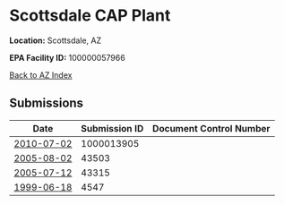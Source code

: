 # Scottsdale CAP Plant

**Location:** Scottsdale, AZ

**EPA Facility ID:** 100000057966

[Back to AZ Index](../../index.md)

## Submissions

| Date | Submission ID | Document Control Number |
|------|--------------|-------------------------|
| [2010-07-02](submissions/1000013905.md) | 1000013905 |  |
| [2005-08-02](submissions/43503.md) | 43503 |  |
| [2005-07-12](submissions/43315.md) | 43315 |  |
| [1999-06-18](submissions/4547.md) | 4547 |  |
